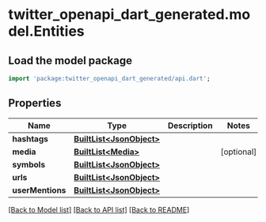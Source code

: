 # twitter_openapi_dart_generated.model.Entities

## Load the model package
```dart
import 'package:twitter_openapi_dart_generated/api.dart';
```

## Properties
Name | Type | Description | Notes
------------ | ------------- | ------------- | -------------
**hashtags** | [**BuiltList&lt;JsonObject&gt;**](JsonObject.md) |  | 
**media** | [**BuiltList&lt;Media&gt;**](Media.md) |  | [optional] 
**symbols** | [**BuiltList&lt;JsonObject&gt;**](JsonObject.md) |  | 
**urls** | [**BuiltList&lt;JsonObject&gt;**](JsonObject.md) |  | 
**userMentions** | [**BuiltList&lt;JsonObject&gt;**](JsonObject.md) |  | 

[[Back to Model list]](../README.md#documentation-for-models) [[Back to API list]](../README.md#documentation-for-api-endpoints) [[Back to README]](../README.md)


